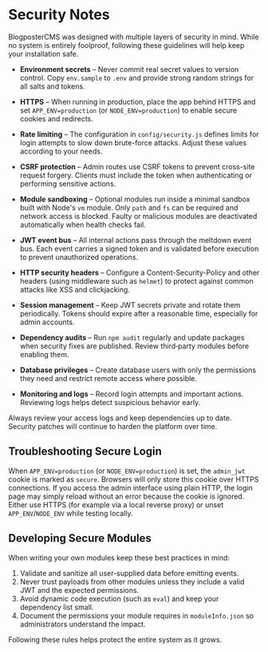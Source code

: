# Security Notes

BlogposterCMS was designed with multiple layers of security in mind. While no system is entirely foolproof, following these guidelines will help keep your installation safe.

- **Environment secrets** – Never commit real secret values to version control. Copy `env.sample` to `.env` and provide strong random strings for all salts and tokens.
 - **HTTPS** – When running in production, place the app behind HTTPS and set `APP_ENV=production` (or `NODE_ENV=production`) to enable secure cookies and redirects.
- **Rate limiting** – The configuration in `config/security.js` defines limits for login attempts to slow down brute-force attacks. Adjust these values according to your needs.
- **CSRF protection** – Admin routes use CSRF tokens to prevent cross-site request forgery. Clients must include the token when authenticating or performing sensitive actions.
- **Module sandboxing** – Optional modules run inside a minimal sandbox built with Node's `vm` module. Only `path` and `fs` can be required and network access is blocked. Faulty or malicious modules are deactivated automatically when health checks fail.
- **JWT event bus** – All internal actions pass through the meltdown event bus. Each event carries a signed token and is validated before execution to prevent unauthorized operations.

- **HTTP security headers** – Configure a Content-Security-Policy and other headers (using middleware such as `helmet`) to protect against common attacks like XSS and clickjacking.
- **Session management** – Keep JWT secrets private and rotate them periodically. Tokens should expire after a reasonable time, especially for admin accounts.
- **Dependency audits** – Run `npm audit` regularly and update packages when security fixes are published. Review third‑party modules before enabling them.
- **Database privileges** – Create database users with only the permissions they need and restrict remote access where possible.
- **Monitoring and logs** – Record login attempts and important actions. Reviewing logs helps detect suspicious behavior early.

Always review your access logs and keep dependencies up to date. Security patches will continue to harden the platform over time.

## Troubleshooting Secure Login

When `APP_ENV=production` (or `NODE_ENV=production`) is set, the `admin_jwt` cookie is marked as `secure`.
Browsers will only store this cookie over HTTPS connections. If you access the
admin interface using plain HTTP, the login page may simply reload without an
error because the cookie is ignored. Either use HTTPS (for example via a local
reverse proxy) or unset `APP_ENV`/`NODE_ENV` while testing locally.

## Developing Secure Modules

When writing your own modules keep these best practices in mind:

1. Validate and sanitize all user-supplied data before emitting events.
2. Never trust payloads from other modules unless they include a valid JWT and the expected permissions.
3. Avoid dynamic code execution (such as `eval`) and keep your dependency list small.
4. Document the permissions your module requires in `moduleInfo.json` so administrators understand the impact.

Following these rules helps protect the entire system as it grows.
